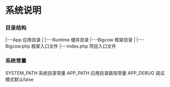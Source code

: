 <h1>系统说明</h1>
<h3>目录结构</h3>
    |---App 应用目录
    |    |---Runtime 缓存目录
    |---Bigcow 框架目录
    |    |---Bigcow.php 框架入口文件
    |---index.php 项目入口文件

<h3>系统常量</h3>
    SYSTEM_PATH  系统目录常量
    APP_PATH     应用目录路径常量
    APP_DEBUG    调试模式默认false